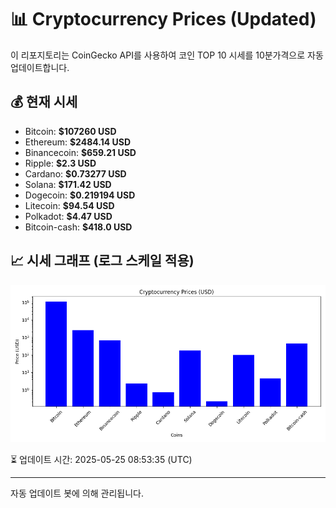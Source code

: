 
# 📊 Cryptocurrency Prices (Updated)

이 리포지토리는 CoinGecko API를 사용하여 코인 TOP 10 시세를 10분가격으로 자동 업데이트합니다.

## 💰 현재 시세
- Bitcoin: **$107260 USD**
- Ethereum: **$2484.14 USD**
- Binancecoin: **$659.21 USD**
- Ripple: **$2.3 USD**
- Cardano: **$0.73277 USD**
- Solana: **$171.42 USD**
- Dogecoin: **$0.219194 USD**
- Litecoin: **$94.54 USD**
- Polkadot: **$4.47 USD**
- Bitcoin-cash: **$418.0 USD**

## 📈 시세 그래프 (로그 스케일 적용)
![Crypto Prices](crypto_prices.png)

⏳ 업데이트 시간: 2025-05-25 08:53:35 (UTC)

---
자동 업데이트 봇에 의해 관리됩니다.
